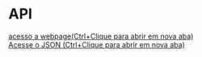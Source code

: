 # API
[acesso a webpage(Ctrl+Clique para abrir em nova aba)](https://francisfox.github.io/API/)
<br>
[Acesse o JSON (Ctrl+Clique para abrir em nova aba)](https://raw.githubusercontent.com/Francisfox/API/refs/heads/main/dados.json)
